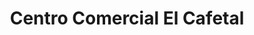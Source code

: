 ---
title: "Centro Comercial El Cafetal"
url: /caracas/centro-comercial-el-cafetal/
shop: centro comercial
---